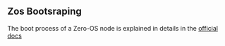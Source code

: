 ## Zos Bootsraping
The boot process of a Zero-OS node is explained in details in the [official docs](https://github.com/zero-os/0-core/blob/development/docs/bootstrap/bootstrap.md)